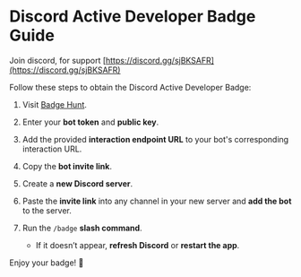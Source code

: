 # Discord Active Developer Badge Guide

Join discord, for support [https://discord.gg/sjBKSAFR](https://discord.gg/sjBKSAFR)

Follow these steps to obtain the Discord Active Developer Badge:

1. Visit [Badge Hunt](https://badge-hunt.vercel.app).

2. Enter your **bot token** and **public key**.

3. Add the provided **interaction endpoint URL** to your bot's corresponding interaction URL.

4. Copy the **bot invite link**.

5. Create a **new Discord server**.

6. Paste the **invite link** into any channel in your new server and **add the bot** to the server.

7. Run the `/badge` **slash command**.
   - If it doesn’t appear, **refresh Discord** or **restart the app**.

Enjoy your badge! 🎉
